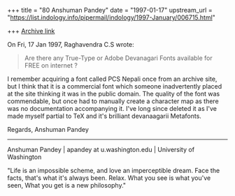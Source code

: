 +++
title = "80 Anshuman Pandey"
date = "1997-01-17"
upstream_url = "https://list.indology.info/pipermail/indology/1997-January/006715.html"

+++
[Archive link](https://list.indology.info/pipermail/indology/1997-January/006715.html)


On Fri, 17 Jan 1997, Raghavendra C.S wrote:

> Are there any True-Type or Adobe Devanagari Fonts
> available for FREE on internet ?

I remember acquiring a font called PCS Nepali once from an archive site,
but I think that it is a commercial font which someone inadvertently
placed at the site thinking it was in the public domain. The quality of
the font was commendable, but once had to manually create a character map
as there was no documentation accompanying it. I've long since deleted it
as I've made myself partial to TeX and it's brilliant devanaagarii
Metafonts.

Regards,
Anshuman Pandey

---
Anshuman Pandey | apandey at u.washington.edu | University of Washington

  "Life is an impossible scheme, and love an imperceptible dream. 
   Face the facts, that's what it's always been. Relax. What you 
   see is what you've seen, What you get is a new philosophy."






